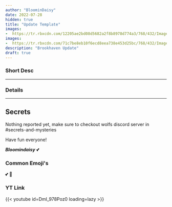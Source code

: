 ```yaml
---
author: "BloominDaisy"
date: 2022-07-28
hidden: true
title: "Update Template"
images:
-  https://tr.rbxcdn.com/12205ae2bd08d5682a2f8b8978d774a3/768/432/Image/Png
images:
-  https://tr.rbxcdn.com/71c7be8eb10f6ecd8eea738e453d25bc/768/432/Image/Png
description: "Brookhaven Update"
draft: true
---
```


### Short Desc

---

### Details
---

## Secrets

Nothing reported yet, make sure to checkout wolfs discord server in #secrets-and-mysteries 

Have fun everyone!

_**Bloomindaisy**_ <span class="nowrap"><span class="emojify">💕</span>


### Common Emoji's 

<span class="emojify">💕</span>
<span class="emojify">🤯</span>

### YT Link

{{< youtube id=DmI_978Poz0 loading=lazy >}}